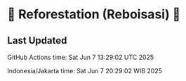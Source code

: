 
# 🌳 Reforestation (Reboisasi) 🌲

## Last Updated

GitHub Actions time: Sat Jun  7 13:29:02 UTC 2025

Indonesia/Jakarta time: Sat Jun  7 20:29:02 WIB 2025
